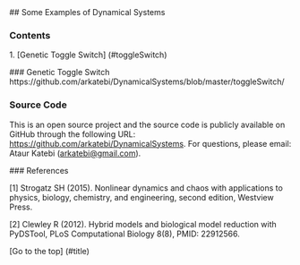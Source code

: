 <a name="title" />
## Some Examples of Dynamical Systems

### Contents
1\. [Genetic Toggle Switch] (#toggleSwitch)


<a name="toggleSwitch">
### Genetic Toggle Switch 
https://github.com/arkatebi/DynamicalSystems/blob/master/toggleSwitch/

### Source Code
This is an open source project and the source code is publicly available on 
GitHub through the following URL: https://github.com/arkatebi/DynamicalSystems.
For questions, please email: Ataur Katebi (arkatebi@gmail.com).

<a name="refSet" />
### References 

[1] Strogatz SH (2015). Nonlinear dynamics and chaos with applications to 
    physics, biology, chemistry, and engineering, second edition, Westview 
    Press.

[2] Clewley R (2012). Hybrid models and biological model reduction with 
    PyDSTool, PLoS Computational Biology 8(8), PMID: 22912566.  

[Go to the top] (#title)

